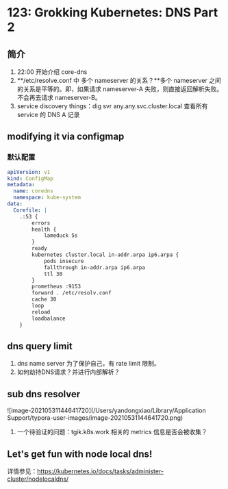 # 123: Grokking Kubernetes: DNS Part 2

## 简介

1.  22:00 开始介绍 core-dns
2. **/etc/resolve.conf 中 多个 nameserver 的关系？**多个 nameserver 之间的关系是平等的。即，如果请求 nameserver-A 失败，则直接返回解析失败。不会再去请求 nameserver-B。 
3.  service discovery things：dig svr any.any.svc.cluster.local 查看所有 service 的 DNS A 记录

## modifying it via configmap

### 默认配置

```yaml
apiVersion: v1
kind: ConfigMap
metadata:
  name: coredns
  namespace: kube-system
data:
  Corefile: |
    .:53 {
        errors
        health {
            lameduck 5s
        }
        ready
        kubernetes cluster.local in-addr.arpa ip6.arpa {
            pods insecure
            fallthrough in-addr.arpa ip6.arpa
            ttl 30
        }
        prometheus :9153
        forward . /etc/resolv.conf
        cache 30
        loop
        reload
        loadbalance
    }    
```

## dns query limit

1. dns name server 为了保护自己，有 rate limit 限制。
2. 如何劫持DNS请求？并进行内部解析？

## sub dns resolver

![image-20210531144641720](/Users/yandongxiao/Library/Application Support/typora-user-images/image-20210531144641720.png)

1. 一个待验证的问题：tgik.k8s.work 相关的 metrics 信息是否会被收集？

##  Let's get fun with node local dns!

详情参见：https://kubernetes.io/docs/tasks/administer-cluster/nodelocaldns/